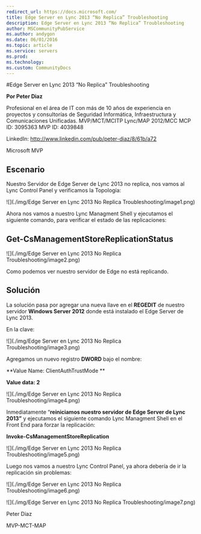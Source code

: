 ```yaml
---
redirect_url: https://docs.microsoft.com/
title: Edge Server en Lync 2013 “No Replica” Troubleshooting
description: Edge Server en Lync 2013 “No Replica” Troubleshooting
author: MSCommunityPubService
ms.author: andygon
ms.date: 06/01/2016
ms.topic: article
ms.service: servers
ms.prod: 
ms.technology:
ms.custom: CommunityDocs
---
```


#Edge Server en Lync 2013 “No Replica” Troubleshooting

**Por Peter Diaz**

Profesional en el área de IT con más de 10 años de experiencia en
proyectos y consultorías de Seguridad Informática, Infraestructura y
Comunicaciones Unificadas. MVP/MCT/MCITP Lync/MAP 2012/MCC MCP ID:
3095363 MVP ID: 4039848

LinkedIn: <http://www.linkedin.com/pub/peter-diaz/8/61b/a72>

Microsoft MVP




Escenario
---------

Nuestro Servidor de Edge Server de Lync 2013 no replica, nos vamos al
Lync Control Panel y verificamos la Topología:

![](./img/Edge Server en Lync 2013 No Replica Troubleshooting/image1.png)


Ahora nos vamos a nuestro Lync Managment Shell y ejecutamos el siguiente
comando, para verificar el estado de las replicaciones:

Get-CsManagementStoreReplicationStatus
--------------------------------------

![](./img/Edge Server en Lync 2013 No Replica Troubleshooting/image2.png)

Como podemos ver nuestro servidor de Edge no está replicando.

Solución
--------

La solución pasa por agregar una nueva llave en el **REGEDIT** de
nuestro servidor **Windows Server 2012** donde está instalado el Edge
Server de Lync 2013.

En la clave:

![](./img/Edge Server en Lync 2013 No Replica Troubleshooting/image3.png)

Agregamos un nuevo registro **DWORD** bajo el nombre:

**Value Name: ClientAuthTrustMode **

**Value data: 2**

![](./img/Edge Server en Lync 2013 No Replica Troubleshooting/image4.png)


Inmediatamente “**reiniciamos nuestro servidor de Edge Server de Lync
2013”** y ejecutamos el siguiente comando Lync Managment Shell en el
Front End para forzar la replicación:

**Invoke-CsManagementStoreReplication**

![](./img/Edge Server en Lync 2013 No Replica Troubleshooting/image5.png)

Luego nos vamos a nuestro Lync Control Panel, ya ahora debería de ir la
replicación sin problemas:

![](./img/Edge Server en Lync 2013 No Replica Troubleshooting/image6.png)


![](./img/Edge Server en Lync 2013 No Replica Troubleshooting/image7.png)


Peter Diaz

MVP-MCT-MAP




